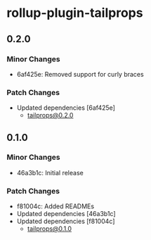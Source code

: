 # rollup-plugin-tailprops

## 0.2.0

### Minor Changes

- 6af425e: Removed support for curly braces

### Patch Changes

- Updated dependencies [6af425e]
  - tailprops@0.2.0

## 0.1.0

### Minor Changes

- 46a3b1c: Initial release

### Patch Changes

- f81004c: Added READMEs
- Updated dependencies [46a3b1c]
- Updated dependencies [f81004c]
  - tailprops@0.1.0
